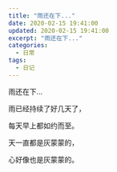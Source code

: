 ```yaml
---
title: "雨还在下..."
date: 2020-02-15 19:41:00
updated: 2020-02-15 19:41:00
excerpt: "雨还在下..."
categories:
  - 日常
tags:
  - 日记
---
```

雨还在下…

雨已经持续了好几天了，

每天早上都如约而至。

天一直都是灰蒙蒙的，

心好像也是灰蒙蒙的。
